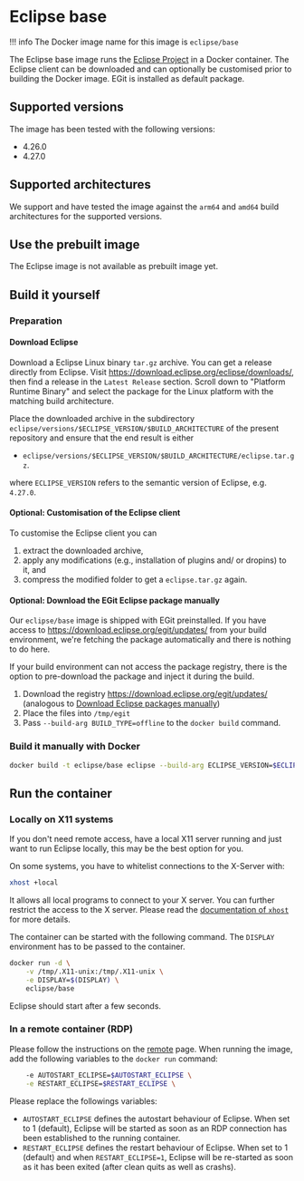 <!--
 ~ SPDX-FileCopyrightText: Copyright DB InfraGO AG and contributors
 ~ SPDX-License-Identifier: Apache-2.0
 -->

# Eclipse base

<!-- prettier-ignore -->
!!! info
    The Docker image name for this image is `eclipse/base`

The Eclipse base image runs the [Eclipse Project](https://download.eclipse.org/eclipse/downloads/)
in a Docker container. The Eclipse client can be downloaded and can optionally be customised
prior to building the Docker image. EGit is installed as default package.

## Supported versions

The image has been tested with the following versions:

- 4.26.0
- 4.27.0

## Supported architectures

We support and have tested the image against the `arm64` and `amd64`
build architectures for the supported versions.

## Use the prebuilt image

The Eclipse image is not available as prebuilt image yet.

## Build it yourself

### Preparation

#### Download Eclipse

Download a Eclipse Linux binary `tar.gz` archive. You can get a release
directly from Eclipse. Visit <https://download.eclipse.org/eclipse/downloads/>,
then find a release in the `Latest Release` section. Scroll down to "Platform Runtime Binary"
and select the package for the Linux platform with the matching build architecture.

Place the downloaded archive in the subdirectory `eclipse/versions/$ECLIPSE_VERSION/$BUILD_ARCHITECTURE` of the present
repository and ensure that the end result is either

- `eclipse/versions/$ECLIPSE_VERSION/$BUILD_ARCHITECTURE/eclipse.tar.gz`.

where `ECLIPSE_VERSION` refers to the semantic version of Eclipse, e.g. `4.27.0`.

#### Optional: Customisation of the Eclipse client

To customise the Eclipse client you can

1. extract the downloaded archive,
1. apply any modifications (e.g., installation of plugins and/ or dropins) to it, and
1. compress the modified folder to get a `eclipse.tar.gz` again.

#### Optional: Download the EGit Eclipse package manually

Our `eclipse/base` image is shipped with EGit preinstalled. If you have access to <https://download.eclipse.org/egit/updates/>
from your build environment, we're fetching the package automatically and there is nothing to do here.

If your build environment can not access the package registry, there is the option
to pre-download the package and inject it during the build.

1. Download the registry <https://download.eclipse.org/egit/updates/> (analogous to [Download Eclipse packages manually](../ease.md#optional-download-eclipse-packages-manually))
2. Place the files into `/tmp/egit`
3. Pass `--build-arg BUILD_TYPE=offline` to the `docker build` command.

### Build it manually with Docker

```zsh
docker build -t eclipse/base eclipse --build-arg ECLIPSE_VERSION=$ECLIPSE_VERSION
```

## Run the container

### Locally on X11 systems

If you don't need remote access, have a local X11 server running and just want to run Eclipse locally, this may be the best option for you.

On some systems, you have to whitelist connections to the X-Server with:

```zsh
xhost +local
```

It allows all local programs to connect to your X server. You can further restrict the access to the X server. Please read the [documentation of `xhost`](https://man.archlinux.org/man/xhost.1) for more details.

The container can be started with the following command. The `DISPLAY` environment has to be passed to the container.

```zsh
docker run -d \
    -v /tmp/.X11-unix:/tmp/.X11-unix \
    -e DISPLAY=$(DISPLAY) \
    eclipse/base
```

Eclipse should start after a few seconds.

### In a remote container (RDP)

Please follow the instructions on the [remote](../remote.md) page. When running the image, add the following variables to the `docker run` command:

```zsh
    -e AUTOSTART_ECLIPSE=$AUTOSTART_ECLIPSE \
    -e RESTART_ECLIPSE=$RESTART_ECLIPSE \
```

Please replace the followings variables:

- `AUTOSTART_ECLIPSE` defines the autostart behaviour of Eclipse. When set to 1 (default), Eclipse will be started as soon
  as an RDP connection has been established to the running container.
- `RESTART_ECLIPSE` defines the restart behaviour of Eclipse. When set to 1 (default) and when `RESTART_ECLIPSE=1`,
  Eclipse will be re-started as soon as it has been exited (after clean quits as
  well as crashs).
